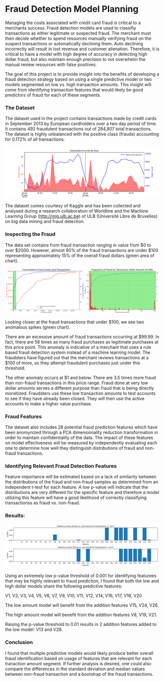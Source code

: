 # Fraud Detection Model Planning

Managing the costs associated with credit card fraud is critical to a merchants success. Fraud detection models are used to classifiy transactions as either legitimate or suspected fraud. The merchant must then decide whether to spend resources manually verifying fraud on the suspect transactions or automatically declining them. Auto declining incorrectly will result in lost revenue and customer alienation. Therefore, it is critical to have a model with high degree of accuracy in detecting high dollar fraud, but also maintain enough precision to not overwhelm the manual review resources with false positives. 

The goal of this project is to provide insight into the benefits of developing a fraud detection strategy based on using a single predictive model or two models segmented on low vs. high transaction amounts. This insight will come from identifying transaction features that would likely be good predictors of fraud for each of these segments. 


### The Dataset
The dataset used in the project contains transactions made by credit cards in September 2013 by European cardholders over a two day period of time. It contains 492 fraudulent transactions out of 284,807 total transactions. The dataset is highly unbalanced with the positive class (frauds) accounting for 0.172% of all transactions. 

![](/img/overview.png) 

The dataset comes courtesy of Kaggle and has been collected and analysed during a research collaboration of Worldline and the Machine Learning Group (http://mlg.ulb.ac.be) of ULB (Université Libre de Bruxelles) on big data mining and fraud detection.


### Inspecting the Fraud
The data set contains from fraud transaction ranging in value from $0 to over $2000. However, almost 80% of the fraud transactions are under $100  representing approximately 15% of the overall fraud dollars (green area of chart). 

![](/img/AmountPlots.png)

Looking closer at the fraud transactions that under $100, we see two anomalous spikes (green chart).

There are an excessive amount of fraud transactions occurring at $99.99. In fact, there are 58 times as many fraud purchases as legitimate purchases at this price point. This anomaly is indicative of a merchant that uses a rule based fraud detection system instead of a machine learning model. The fraudsters have figured out that the merchant reviews transactions at a $100 of more, so they attempt fraudulent purchases just under this threshold. 

The other anomaly occurs at $1 and below. There are 3.5 times more fraud than non-fraud transactions in this price range. Fraud done at very low dollar amounts serves a different purpose than fraud that is being directly monetized. Fraudsters use these low transaction amounts to test accounts to see if they have already been closed. They will then use the active accounts to make a higher value purchase. 


### Fraud Features
The dataset also includes 28 potential fraud prediction features which have been anomynized through a PCA dimensionality reduction transformation in order to maintain confidentiality of the data. The impact of these features on model effectiveness will be measured by independently evaluating each one to determine how well they distinguish distributions of fraud and non-fraud transactions. 


### Identifying Relevant Fraud Detection Features
Feature importance will be estimated based on a lack of similarity between the distributions of the fraud and non-fraud samples as determined from an independent t-test for each feature. A low p-value will indicate that the distributions are very different for the specific feature and therefore a model utilizing this feature will have a good likelihood of correctly classifying transactionss as fraud vs. non-fraud.


### Results:

![](/img/features_pval.png)

Using an extremely low p-value threshold of 0.001 for identifying featurees that may be highly relevant to fraud prediction, I found that both the low and high dollar models share the following predictive features:  
 
V1, V2, V3, V4, V5, V6, V7, V9, V10, V11, V12, V14, V16, V17, V18, V20

The low amount model will benefit from the addition features V15, V24, V26.

The high amount model will benefit from the addition features V8, V19, V21. 

Raising the p-value threshold to 0.01 results in 2 addition features added to the low model: V13 and V28.

### Conclusion
I found that multiple predictive models would likely produce better overall fraud identification based on usage of features that are relevant for each tranaction amount segment. If further analysis is desired, one could also compare the differences in the standard deviation and median values between non-fraud transaction and a bootstrap of the fraud transactions.


